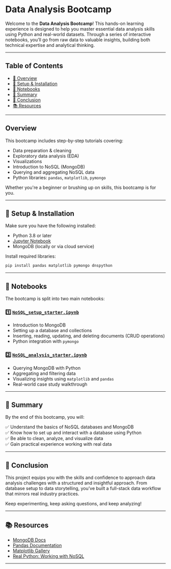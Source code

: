 
# Data Analysis Bootcamp

Welcome to the **Data Analysis Bootcamp**! This hands-on learning experience is designed to help you master essential data analysis skills using Python and real-world datasets. Through a series of interactive notebooks, you’ll go from raw data to valuable insights, building both technical expertise and analytical thinking.

---

## Table of Contents

- [📌 Overview](#overview)
- [🔧 Setup & Installation](#-setup--installation)
- [📁 Notebooks](#-notebooks)
- [📝 Summary](#-summary)
- [🎯 Conclusion](#-conclusion)
- [📚 Resources](#-resources)

---

## Overview

This bootcamp includes step-by-step tutorials covering:

- Data preparation & cleaning  
- Exploratory data analysis (EDA)  
- Visualizations  
- Introduction to NoSQL (MongoDB)  
- Querying and aggregating NoSQL data  
- Python libraries: `pandas`, `matplotlib`, `pymongo`

Whether you're a beginner or brushing up on skills, this bootcamp is for you.

---

## 🔧 Setup & Installation

Make sure you have the following installed:

- Python 3.8 or later  
- [Jupyter Notebook](https://jupyter.org/)  
- MongoDB (locally or via cloud service)

Install required libraries:

```bash
pip install pandas matplotlib pymongo dnspython
```

---

## 📁 Notebooks

The bootcamp is split into two main notebooks:

### 1️⃣ [`NoSQL_setup_starter.ipynb`](https://github.com/Lanceowesalot/nosql-challenge-Module-12/blob/main/NoSQL_analysis_starter.ipynb)

- Introduction to MongoDB
- Setting up a database and collections
- Inserting, reading, updating, and deleting documents (CRUD operations)
- Python integration with `pymongo`

### 2️⃣ [`NoSQL_analysis_starter.ipynb`](https://github.com/Lanceowesalot/nosql-challenge-Module-12/blob/main/NoSQL_analysis_starter.ipynb)

- Querying MongoDB with Python
- Aggregating and filtering data
- Visualizing insights using `matplotlib` and `pandas`
- Real-world case study walkthrough

---

## 📝 Summary

By the end of this bootcamp, you will:

✅ Understand the basics of NoSQL databases and MongoDB  
✅ Know how to set up and interact with a database using Python  
✅ Be able to clean, analyze, and visualize data  
✅ Gain practical experience working with real data  

---

## 🎯 Conclusion

This project equips you with the skills and confidence to approach data analysis challenges with a structured and insightful approach. From database setup to data storytelling, you’ve built a full-stack data workflow that mirrors real industry practices.

Keep experimenting, keep asking questions, and keep analyzing!

---

## 📚 Resources

- [MongoDB Docs](https://www.mongodb.com/docs/)
- [Pandas Documentation](https://pandas.pydata.org/docs/)
- [Matplotlib Gallery](https://matplotlib.org/stable/gallery/index.html)
- [Real Python: Working with NoSQL](https://realpython.com/introduction-to-mongodb-and-python/)

---
